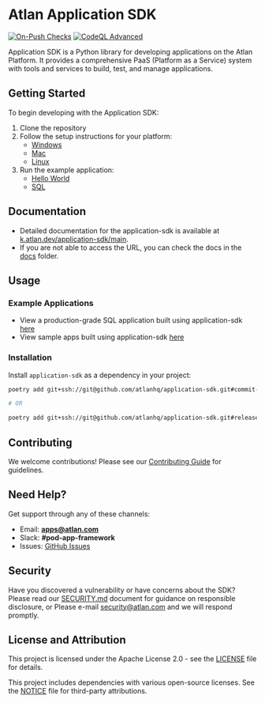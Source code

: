# Atlan Application SDK
[![On-Push Checks](https://github.com/atlanhq/application-sdk/actions/workflows/push.yaml/badge.svg)](https://github.com/atlanhq/application-sdk/actions/workflows/push.yaml) [![CodeQL Advanced](https://github.com/atlanhq/application-sdk/actions/workflows/codeql.yaml/badge.svg)](https://github.com/atlanhq/application-sdk/actions/workflows/codeql.yaml)

Application SDK is a Python library for developing applications on the Atlan Platform. It provides a comprehensive PaaS (Platform as a Service) system with tools and services to build, test, and manage applications.

## Getting Started

To begin developing with the Application SDK:

1. Clone the repository
2. Follow the setup instructions for your platform:
   - [Windows](./docs/docs/setup/WINDOWS.md)
   - [Mac](./docs/docs/setup/MAC.md)
   - [Linux](./docs/docs/setup/LINUX.md)
3. Run the example application:
   - [Hello World](./examples/application_hello_world.py)
   - [SQL](./examples/application_sql.py)

## Documentation

- Detailed documentation for the application-sdk is available at [k.atlan.dev/application-sdk/main](https://k.atlan.dev/application-sdk/main).
- If you are not able to access the URL, you can check the docs in the [docs](./docs) folder.

## Usage

### Example Applications

- View a production-grade SQL application built using application-sdk [here](https://github.com/atlanhq/atlan-postgres-app)
- View sample apps built using application-sdk [here](https://github.com/atlanhq/atlan-sample-apps)

### Installation

Install `application-sdk` as a dependency in your project:

```bash
poetry add git+ssh://git@github.com/atlanhq/application-sdk.git#commit-hash

# OR

poetry add git+ssh://git@github.com/atlanhq/application-sdk.git#release-tag
```

## Contributing

We welcome contributions! Please see our [Contributing Guide](./CONTRIBUTING.md) for guidelines.

## Need Help?

Get support through any of these channels:

- Email: **apps@atlan.com**
- Slack: **#pod-app-framework**
- Issues: [GitHub Issues](https://github.com/atlanhq/application-sdk/issues)

## Security

Have you discovered a vulnerability or have concerns about the SDK? Please read our [SECURITY.md](./SECURITY.md) document for guidance on responsible disclosure, or Please e-mail security@atlan.com and we will respond promptly.


## License and Attribution

This project is licensed under the Apache License 2.0 - see the [LICENSE](LICENSE) file for details.

This project includes dependencies with various open-source licenses. See the [NOTICE](NOTICE) file for third-party attributions.